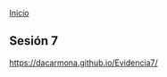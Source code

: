 <!-- No borrar o modificar -->
[Inicio](./index.md)

## Sesión 7 


<!-- Su documentación aquí -->

 https://dacarmona.github.io/Evidencia7/





